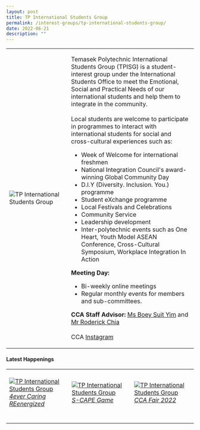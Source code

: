 ```yaml
---
layout: post
title: TP International Students Group
permalink: /interest-groups/tp-international-students-group/
date: 2022-06-21
description: ""
---
```


<div>
    <table>
        <tr>
            <td style="width:33%"><image src="/images/CCA_tp_international_students_group.jpg" style="display:block;margin-left:auto;margin-right:auto;" alt="TP International Students Group"></image></td>
            <td>
                <p>
                    Temasek Polytechnic International Students Group (TPISG) is a student-interest group under the International Students Office to meet the Emotional, Social and Practical Needs of our international students and help them to integrate in the community.<br>
                    <br>
                    Local students are welcome to participate in programmes to interact with international students for social and cross-cultural experiences such as:<br>
                </p>
                    <ul>
                        <li>Week of Welcome for international freshmen</li>
                        <li>National Integration Council's award-winning Global Community Day</li>
                        <li>D.I.Y (Diversity. Inclusion. You.) programme</li>
                        <li>Student eXchange programme</li>
                        <li>Local Festivals and Celebrations</li>
                        <li>Community Service</li>
                        <li>Leadership development</li>
                        <li>Inter-polytechnic events such as One Heart, Youth Model ASEAN Conference, Cross-Cultural Symposium, Workplace Integration In Action</li>
                    </ul>
                <p>
                    <b>Meeting Day:</b><br>
                </p>
                <ul>
                    <li>Bi-weekly online meetings</li>
                    <li>Regular monthly events for members and sub-committees.</li>
                </ul>
                <p>
                    <b>CCA Staff Advisor:</b> <a href="mailto:suityim@tp.edu.sg">Ms Boey Suit Yim</a> and <a href="mailto:Roderick_CHIA@TP.EDU.SG">Mr Roderick Chia</a><br>
                    <br>
                    CCA <a href="https://www.instagram.com/tpisg">Instagram</a>
                </p>
            </td>
        </tr>
    </table>
</div>

#### Latest Happenings

<div>
    <table>
        <tr>
            <td style="width:33%"><br>
                <a href="https://www.instagram.com/p/CdndJ3dJlaX/">
                    <image src="/images/Interest Groups/ISG_4ever Caring REenergized.png" style="display:block;margin-left:auto;margin-right:auto;" alt="TP International Students Group">
                    <h6 style="margin-top:0%">4ever Caring REenergized</h6>
                    </image>
                </a>
            </td>
            <td style="width:33%"><br>
                <a href="https://www.instagram.com/p/CdKjgw4JmAj/">
                    <image src="/images/Interest Groups/ISG_S-CAPE Game.png" style="display:block;margin-left:auto;margin-right:auto;" alt="TP International Students Group">
                    <h6 style="margin-top:0%">S-CAPE Game</h6>
                    </image>
                </a>
            </td>
            <td style="width:33%"><br>
                <a href="https://www.instagram.com/p/Cc4K8OEPRfh/">
                    <image src="/images/Interest Groups/ISG_CCA Fair 2022.png" style="display:block;margin-left:auto;margin-right:auto;" alt="TP International Students Group">
                    <h6 style="margin-top:0%">CCA Fair 2022</h6>
                    </image>
                </a>
            </td>
        </tr>
    </table>
</div>